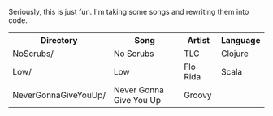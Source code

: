Seriously, this is just fun.  I'm taking some songs and rewriting them into code.

<table>
<tr><th>Directory</th><th>Song</th><th>Artist</th><th>Language</th></tr>
<tr><td>NoScrubs/</td><td>No Scrubs</td><td>TLC</td><td>Clojure</td></tr>
<tr><td>Low/</td><td>Low</td><td>Flo Rida</td><td>Scala</td></tr>
<tr><td>NeverGonnaGiveYouUp/</td><td>Never Gonna Give You Up</td><td>Groovy</td></tr>
</table>
